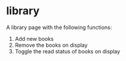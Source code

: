 # library

A library page with the following functions:

1. Add new books
2. Remove the books on display
3. Toggle the read status of books on display
